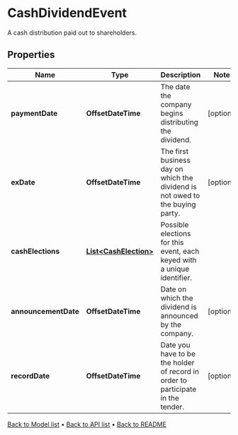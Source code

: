 

# CashDividendEvent

A cash distribution paid out to shareholders.

## Properties

| Name | Type | Description | Notes |
|------------ | ------------- | ------------- | -------------|
|**paymentDate** | **OffsetDateTime** | The date the company begins distributing the dividend. |  [optional] |
|**exDate** | **OffsetDateTime** | The first business day on which the dividend is not owed to the buying party. |  [optional] |
|**cashElections** | [**List&lt;CashElection&gt;**](CashElection.md) | Possible elections for this event, each keyed with a unique identifier. |  |
|**announcementDate** | **OffsetDateTime** | Date on which the dividend is announced by the company. |  [optional] |
|**recordDate** | **OffsetDateTime** | Date you have to be the holder of record in order to participate in the tender. |  [optional] |



[Back to Model list](../README.md#documentation-for-models) &#8226; [Back to API list](../README.md#documentation-for-api-endpoints) &#8226; [Back to README](../README.md)


